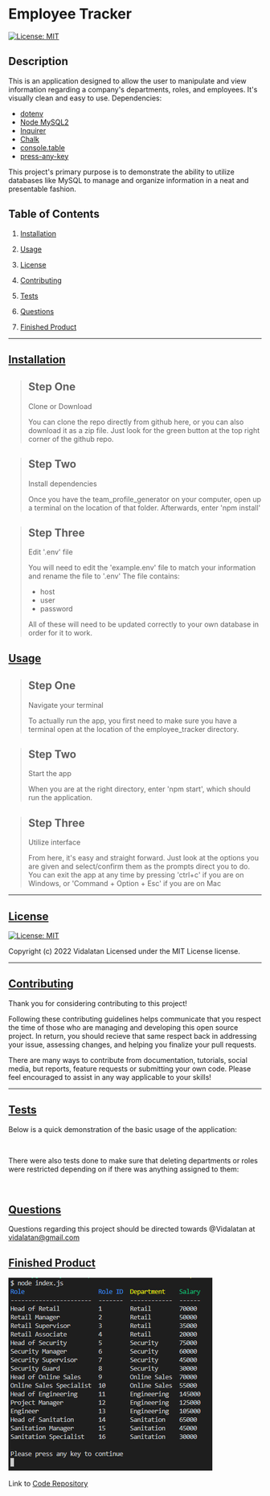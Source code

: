 # Employee Tracker

[![License: MIT](https://img.shields.io/badge/License-MIT-yellow.svg)](https://opensource.org/licenses/MIT)

## Description

This is an application designed to allow the user to manipulate and view information regarding a company's departments, roles, and employees. It's visually clean and easy to use.
Dependencies:
- [dotenv](https://github.com/motdotla/dotenv#readme)
- [Node MySQL2](https://github.com/sidorares/node-mysql2#readme)
- [Inquirer](https://github.com/SBoudrias/Inquirer.js/#prompt)
- [Chalk](https://github.com/chalk/chalk)
- [console.table](https://github.com/bahmutov/console.table)
- [press-any-key](https://github.com/morulus/press-any-key#readme)

This project's primary purpose is to demonstrate the ability to utilize databases like MySQL to manage and organize information in a neat and presentable fashion.
## Table of Contents

1.  [Installation](#installation)

2.  [Usage](#usage)

3.  [License](#license)

4.  [Contributing](#contributing)

5.  [Tests](#tests)

6.  [Questions](#questions)

7.  [Finished Product](#finished-product)

---

## [Installation](#installation)
>## Step One
>Clone or Download
>
>You can clone the repo directly from github here, or you can also download it as a zip file. Just look for the green button at the top right corner of the github repo.

>## Step Two
>Install dependencies
>
>Once you have the team_profile_generator on your computer, open up a terminal on the location of that folder. Afterwards, enter 'npm install'

>## Step Three
>Edit '.env' file
>
>You will need to edit the 'example.env' file to match your information and rename the file to '.env'
>The file contains:
>- host
>- user
>- password
>
>All of these will need to be updated correctly to your own database in order for it to work.

## [Usage](#usage)
>## Step One
>Navigate your terminal
>
>To actually run the app, you first need to make sure you have a terminal open at the location of the employee_tracker directory.

>## Step Two
>Start the app
>
>When you are at the right directory, enter 'npm start', which should run the application.

>## Step Three
>Utilize interface
>
>From here, it's easy and straight forward. Just look at the options you are given and select/confirm them as the prompts direct you to do. You can exit the app at any time by pressing 'ctrl+c' if you are on Windows, or 'Command + Option + Esc' if you are on Mac

---

## [License](#license)
[![License: MIT](https://img.shields.io/badge/License-MIT-yellow.svg)](https://opensource.org/licenses/MIT)

 Copyright (c) 2022 Vidalatan Licensed under the MIT License license.

---

## [Contributing](#contributing)

Thank you for considering contributing to this project!

Following these contributing guidelines helps communicate that you respect the time of those who are managing and developing this open source project.
In return, you should recieve that same respect back in addressing your issue, assessing changes, and helping you finalize your pull requests.

There are many ways to contribute from documentation, tutorials, social media, but reports, feature requests or submitting your own code. Please feel 
encouraged to assist in any way applicable to your skills!



---

## [Tests](#tests)

Below is a quick demonstration of the basic usage of the application:

![]()

There were also tests done to make sure that deleting departments or roles were restricted depending on if there was anything assigned to them:

![]()

## [Questions](#questions)

 Questions regarding this project should be directed towards @Vidalatan at vidalatan@gmail.com

## [Finished Product](#finished_product)

![Finished Project Image](./assets/images/FinishedProductImage.png)

Link to [Code Repository](https://github.com/vidalatan/employee_tracker)

